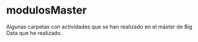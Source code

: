 # modulosMaster
 Algunas carpetas con actividades que se han realizado en el máster de Big Data que he realizado.
